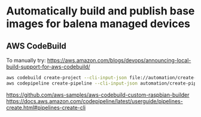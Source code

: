 # Automatically build and publish base images for balena managed devices

## AWS CodeBuild

To manually try:
https://aws.amazon.com/blogs/devops/announcing-local-build-support-for-aws-codebuild/
```./codebuild_build.sh -i aws/codebuild/standard:2.0 -a .
aws codebuild create-project --cli-input-json file://automation/create-project-cli-input.json\
aws codepipeline create-pipeline --cli-input-json automation/create-pipeline-cli-input.json
```
https://github.com/aws-samples/aws-codebuild-custom-raspbian-builder
https://docs.aws.amazon.com/codepipeline/latest/userguide/pipelines-create.html#pipelines-create-cli
